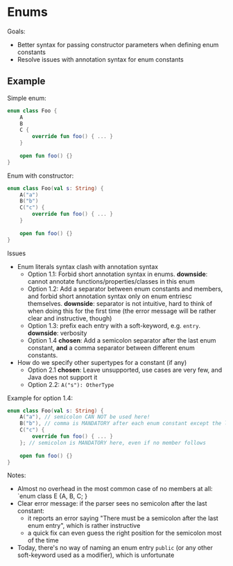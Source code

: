 # Enums

Goals:
* Better syntax for passing constructor parameters when defining enum constants
* Resolve issues with annotation syntax for enum constants

## Example

Simple enum:
``` kotlin
enum class Foo {
    A
    B
    C {
        override fun foo() { ... }
    }
  
    open fun foo() {}
}
```

Enum with constructor:
``` kotlin
enum class Foo(val s: String) {
    A("a")
    B("b")
    C("c") {
        override fun foo() { ... }
    }
  
    open fun foo() {}
}
```

Issues
* Enum literals syntax clash with annotation syntax
    * Option 1.1: Forbid short annotation syntax in enums. **downside**: cannot annotate functions/properties/classes in this enum
    * Option 1.2: Add a separator between enum constants and members, and forbid short annotation syntax only on enum entriesc themselves. **downside**: separator is not intuitive, hard to think of when doing this for the first time (the error message will be rather clear and instructive, though)
    * Option 1.3: prefix each entry with a soft-keyword, e.g. `entry`. **downside**: verbosity
    * Option 1.4 **chosen**: Add a semicolon separator after the last enum constant, **and** a comma separator between different enum constants.
* How do we specify other supertypes for a constant (if any)
    * Option 2.1 **chosen**: Leave unsupported, use cases are very few, and Java does not support it
    * Option 2.2: `A("s"): OtherType`

Example for option 1.4:

``` kotlin
enum class Foo(val s: String) {
    A("a"), // semicolon CAN NOT be used here!
    B("b"), // comma is MANDATORY after each enum constant except the last one
    C("c") {
        override fun foo() { ... }
    }; // semicolon is MANDATORY here, even if no member follows
  
    open fun foo() {}
}
```

Notes:
* Almost no overhead in the most common case of no members at all: `enum class E {A, B, C; }
* Clear error message: if the parser sees no semicolon after the last constant:
    * it reports an error saying "There must be a semicolon after the last enum entry", which is rather instructive
    * a quick fix can even guess the right position for the semicolon most of the time
* Today, there's no way of naming an enum entry `public` (or any other soft-keyword used as a modifier), which is unfortunate
